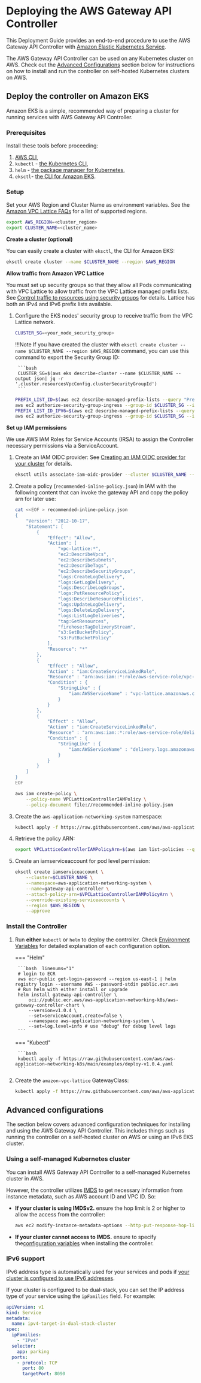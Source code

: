 # Deploying the AWS Gateway API Controller

This Deployment Guide provides an end-to-end procedure to use the AWS Gateway API Controller with [Amazon Elastic Kubernetes Service](https://aws.amazon.com/eks/). 

The AWS Gateway API Controller can be used on any Kubernetes cluster on AWS. Check out the [Advanced Configurations](deploy.md/#advanced-configurations) section below for instructions on how to install and run the controller on self-hosted Kubernetes clusters on AWS.

## Deploy the controller on Amazon EKS

Amazon EKS is a simple, recommended way of preparing a cluster for running services with AWS Gateway API Controller. 

### Prerequisites

Install these tools before proceeding:

1. [AWS CLI](https://docs.aws.amazon.com/cli/latest/userguide/install-cliv2-linux.html),
2. `kubectl` - [the Kubernetes CLI](https://kubernetes.io/docs/tasks/tools/install-kubectl-linux/),
3. `helm` - [the package manager for Kubernetes](https://helm.sh/docs/intro/install/),
4. `eksctl`- [the CLI for Amazon EKS](https://docs.aws.amazon.com/eks/latest/userguide/setting-up.html).

### Setup

Set your AWS Region and Cluster Name as environment variables. See the [Amazon VPC Lattice FAQs](https://aws.amazon.com/vpc/lattice/faqs/) for a list of supported regions.
   ```bash linenums="1"
   export AWS_REGION=<cluster_region>
   export CLUSTER_NAME=<cluster_name>
   ```

**Create a cluster (optional)**

You can easily create a cluster with `eksctl`, the CLI for Amazon EKS:
   ```bash 
   eksctl create cluster --name $CLUSTER_NAME --region $AWS_REGION
   ```

**Allow traffic from Amazon VPC Lattice**

You must set up security groups so that they allow all Pods communicating with VPC Lattice to allow traffic from the VPC Lattice managed prefix lists.  See [Control traffic to resources using security groups](https://docs.aws.amazon.com/vpc/latest/userguide/VPC_SecurityGroups.html) for details. Lattice has both an IPv4 and IPv6 prefix lists available.

1. Configure the EKS nodes' security group to receive traffic from the VPC Lattice network. 

    ```bash 
    CLUSTER_SG=<your_node_security_group>
    ```
    !!!Note
        If you have created the cluster with `eksctl create cluster --name $CLUSTER_NAME --region $AWS_REGION` command, you can use this command to export the Security Group ID:

        ```bash 
        CLUSTER_SG=$(aws eks describe-cluster --name $CLUSTER_NAME --output json| jq -r '.cluster.resourcesVpcConfig.clusterSecurityGroupId')
        ```

    ```bash linenums="1"
    PREFIX_LIST_ID=$(aws ec2 describe-managed-prefix-lists --query "PrefixLists[?PrefixListName=="\'com.amazonaws.$AWS_REGION.vpc-lattice\'"].PrefixListId" | jq -r '.[]')
    aws ec2 authorize-security-group-ingress --group-id $CLUSTER_SG --ip-permissions "PrefixListIds=[{PrefixListId=${PREFIX_LIST_ID}}],IpProtocol=-1"
    PREFIX_LIST_ID_IPV6=$(aws ec2 describe-managed-prefix-lists --query "PrefixLists[?PrefixListName=="\'com.amazonaws.$AWS_REGION.ipv6.vpc-lattice\'"].PrefixListId" | jq -r '.[]')
    aws ec2 authorize-security-group-ingress --group-id $CLUSTER_SG --ip-permissions "PrefixListIds=[{PrefixListId=${PREFIX_LIST_ID_IPV6}}],IpProtocol=-1"
    ```

**Set up IAM permissions**

We use AWS IAM Roles for Service Accounts (IRSA) to assign the Controller necessary permissions via a ServiceAccount.

1. Create an IAM OIDC provider: See [Creating an IAM OIDC provider for your cluster](https://docs.aws.amazon.com/eks/latest/userguide/enable-iam-roles-for-service-accounts.html) for details.
    ```bash 
    eksctl utils associate-iam-oidc-provider --cluster $CLUSTER_NAME --approve --region $AWS_REGION
    ```
1. Create a policy (`recommended-inline-policy.json`) in IAM with the following content that can invoke the gateway API and copy the policy arn for later use:

    ```bash  linenums="1"
    cat <<EOF > recommended-inline-policy.json
    {
        "Version": "2012-10-17",
        "Statement": [
            {
                "Effect": "Allow",
                "Action": [
                    "vpc-lattice:*",
                    "ec2:DescribeVpcs",
                    "ec2:DescribeSubnets",
                    "ec2:DescribeTags",
                    "ec2:DescribeSecurityGroups",
                    "logs:CreateLogDelivery",
                    "logs:GetLogDelivery",
                    "logs:DescribeLogGroups",
                    "logs:PutResourcePolicy",
                    "logs:DescribeResourcePolicies",
                    "logs:UpdateLogDelivery",
                    "logs:DeleteLogDelivery",
                    "logs:ListLogDeliveries",
                    "tag:GetResources",
                    "firehose:TagDeliveryStream",
                    "s3:GetBucketPolicy",
                    "s3:PutBucketPolicy"
                ],
                "Resource": "*"
            },
            {
                "Effect" : "Allow",
                "Action" : "iam:CreateServiceLinkedRole",
                "Resource" : "arn:aws:iam::*:role/aws-service-role/vpc-lattice.amazonaws.com/AWSServiceRoleForVpcLattice",
                "Condition" : {
                    "StringLike" : {
                        "iam:AWSServiceName" : "vpc-lattice.amazonaws.com"
                    }
                }
            },
            {
                "Effect" : "Allow",
                "Action" : "iam:CreateServiceLinkedRole",
                "Resource" : "arn:aws:iam::*:role/aws-service-role/delivery.logs.amazonaws.com/AWSServiceRoleForLogDelivery",
                "Condition" : {
                    "StringLike" : {
                        "iam:AWSServiceName" : "delivery.logs.amazonaws.com"
                    }
                }
            }
        ]
    }
    EOF
    ```

    ```bash  linenums="1"
    aws iam create-policy \
        --policy-name VPCLatticeControllerIAMPolicy \
        --policy-document file://recommended-inline-policy.json
    ```

1. Create the `aws-application-networking-system` namespace:
   ```bash  
   kubectl apply -f https://raw.githubusercontent.com/aws/aws-application-networking-k8s/main/examples/deploy-namesystem.yaml
   ```
1. Retrieve the policy ARN:
   ```bash  
   export VPCLatticeControllerIAMPolicyArn=$(aws iam list-policies --query 'Policies[?PolicyName==`VPCLatticeControllerIAMPolicy`].Arn' --output text)
   ```
1. Create an iamserviceaccount for pod level permission:

    ```bash  linenums="1"
    eksctl create iamserviceaccount \
        --cluster=$CLUSTER_NAME \
        --namespace=aws-application-networking-system \
        --name=gateway-api-controller \
        --attach-policy-arn=$VPCLatticeControllerIAMPolicyArn \
        --override-existing-serviceaccounts \
        --region $AWS_REGION \
        --approve
    ```

### Install the Controller

1. Run **either** `kubectl` or `helm` to deploy the controller. Check [Environment Variables](../guides/environment.md) for detailed explanation of each configuration option.

    === "Helm"

        ```bash  linenums="1"
        # login to ECR
        aws ecr-public get-login-password --region us-east-1 | helm registry login --username AWS --password-stdin public.ecr.aws
        # Run helm with either install or upgrade
        helm install gateway-api-controller \
            oci://public.ecr.aws/aws-application-networking-k8s/aws-gateway-controller-chart \
            --version=v1.0.4 \
            --set=serviceAccount.create=false \
            --namespace aws-application-networking-system \
            --set=log.level=info # use "debug" for debug level logs
        ```

    === "Kubectl"

        ```bash 
        kubectl apply -f https://raw.githubusercontent.com/aws/aws-application-networking-k8s/main/examples/deploy-v1.0.4.yaml
        ```


1. Create the `amazon-vpc-lattice` GatewayClass:
   ```bash 
   kubectl apply -f https://raw.githubusercontent.com/aws/aws-application-networking-k8s/main/examples/gatewayclass.yaml
   ```

## Advanced configurations

The section below covers advanced configuration techniques for installing and using the AWS Gateway API Controller. This includes things such as running the controller on a self-hosted cluster on AWS or using an IPv6 EKS cluster.

### Using a self-managed Kubernetes cluster

You can install AWS Gateway API Controller to a self-managed Kubernetes cluster in AWS.

However, the controller utilizes [IMDS](https://docs.aws.amazon.com/AWSEC2/latest/UserGuide/ec2-instance-metadata.html) to get necessary information from instance metadata, such as AWS account ID and VPC ID. So:

- **If your cluster is using IMDSv2.** ensure the hop limit is 2 or higher to allow the access from the controller:

    ```bash
    aws ec2 modify-instance-metadata-options --http-put-response-hop-limit 2 --region <region> --instance-id <instance-id>
    ```

- **If your cluster cannot access to IMDS.** ensure to specify the[configuration variables](environment.md) when installing the controller.

### IPv6 support

IPv6 address type is automatically used for your services and pods if
[your cluster is configured to use IPv6 addresses](https://docs.aws.amazon.com/eks/latest/userguide/cni-ipv6.html).

If your cluster is configured to be dual-stack, you can set the IP address type
of your service using the `ipFamilies` field. For example:

```yaml title="parking_service.yaml"
apiVersion: v1
kind: Service
metadata:
  name: ipv4-target-in-dual-stack-cluster
spec:
  ipFamilies:
    - "IPv4"
  selector:
    app: parking
  ports:
    - protocol: TCP
      port: 80
      targetPort: 8090
```



